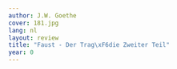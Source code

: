 ```yaml
---
author: J.W. Goethe
cover: 181.jpg
lang: nl
layout: review
title: "Faust - Der Trag\xF6die Zweiter Teil"
year: 0
---
```

